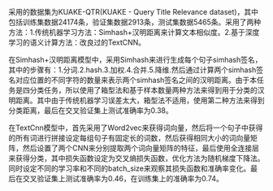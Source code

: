 采用的数据集为KUAKE-QTR(KUAKE - Query Title Relevance dataset)，其中包括训练集数据24174条，验证集数据2913条，测试集数据5465条。采用了两种方法：1.传统机器学习方法：Simhash+汉明距离来计算文本相似度。2.基于深度学习的语义计算方法：改良过的TextCNN。

在Simhash+汉明距离模型中，采用Simhash来进行生成每个句子simhash签名，其中的步骤有：1.分词.2.hash.3.加权.4.合并.5.降维.然后通过计算两个simhash签名对应位置的不同字符的数量来表示两个simhash签名之间的汉明距离。由于本任务是四分类任务，所以使用了箱型法和基于样本数量两种方法来得到用于分类的汉明距离。其中由于传统机器学习误差太大，箱型法不适用，使用第二种方法来得到分类距离，最后在交叉验证集上测试准确率为0.38。

在TextCnn模型中，首先采用了Word2vec来获得词向量，然后将一个句子中获得的所有词进行拼接设定每组句子有固定长的词数，然后获得相同大小的词向量矩阵，然后设置了两个CNN来分别提取两个词向量矩阵的特征，最后使用全连接层来获得分类，其中损失函数设定为交叉熵损失函数，优化方法为随机梯度下降法。同时设定不同的学习率和不同的batch_size来观察其损失函数和准确率变化。最后在交叉验证集上测试准确率为0.46，在训练集上的准确率为0.74。